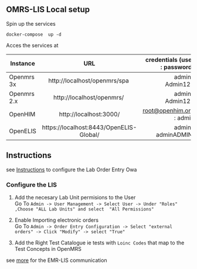 ## OMRS-LIS Local setup

Spin up the services

```
docker-compose  up -d
```

Acces the services at 

| Instance  |     URL       | credentials (user : password)|
|---------- |:-------------:|------:                       |
| Openmrs 3x   |  http://localhost/openmrs/spa  | admin : Admin123 |
| Openmrs 2.x   |  http://localhost/openmrs/  | admin : Admin123 |
| OpenHIM   |    http://localhost:3000/  |  root@openhim.org : admin |
| OpenELIS | https://localhost:8443/OpenELIS-Global/ |    admin : adminADMIN!| 

## Instructions 
see [Instructions](https://wiki.openmrs.org/display/projects/Order+Entry+UI+Administrator+Guide#OrderEntryUIAdministratorGuide-SettingsandConfiguration) to configure the Lab Order Entry Owa

### Configure the LIS
1. Add the necesary Lab Unit permisions to the User      
Go To `Admin -> User Management -> Select User -> Under "Roles" ,Choose "ALL Lab Units" and select  "All Permissions"`

2. Enable Importing electronic orders       
Go To `Admin -> Order Entry Configuration -> Select "external orders" -> Click "Modify" -> select "True"`

3. Add the Right Test Catalogue ie tests with `Loinc Codes` that map to the Test Concepts in OpenMRS

see [more](https://i-tech-uw.github.io/healthinformationexchange/lis-workflows/lis-workflows.html#tutorial-lab-order-communication-between-openmrs-and-openelis) for the EMR-LIS communication

